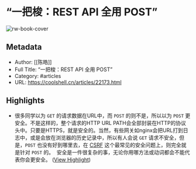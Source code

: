 # “一把梭：REST API 全用 POST”

![rw-book-cover](https://coolshell.cn/wp-content/uploads/2022/02/http_method.png)

## Metadata
- Author: [[陈皓]]
- Full Title: “一把梭：REST API 全用 POST”
- Category: #articles
- URL: https://coolshell.cn/articles/22173.html

## Highlights
- 很多同学以为 `GET` 的请求数据在URL中，而 `POST` 的则不是，所以以为 `POST` 更安全。不是这样的，整个请求的HTTP URL PATH会全部封装在HTTP的协议头中。只要是HTTPS，就是安全的。当然，有些网关如nginx会把URL打到日志中，或是会放在浏览器的历史记录中，所以有人会说 `GET` 请求不安全，但是，`POST` 也没有好到哪里去，在 [CSRF](https://en.wikipedia.org/wiki/Cross-site_request_forgery) 这个最常见的安全问题上，则完全就是针对 `POST` 的。  安全是一件很复杂的事，无论你用哪方法或动词都会不能代表你会更安全。 ([View Highlight](https://read.readwise.io/read/01h0fnewqznktwmsrr5nepbj1s))
